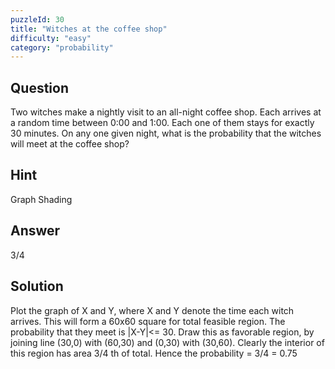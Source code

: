```yaml
---
puzzleId: 30
title: "Witches at the coffee shop"
difficulty: "easy"
category: "probability"
---
```


## Question
Two witches make a nightly visit to an all-night coffee shop. Each arrives at a random time between 0:00 and 1:00. Each one of them stays for exactly 30 minutes. On any one given night, what is the probability that the witches will meet at the coffee shop?

## Hint
Graph Shading

## Answer
3/4

## Solution
Plot the graph of X and Y, where X and Y denote the time each witch arrives. This will form a 60x60 square for total feasible region. The probability that they meet is |X-Y|<= 30. Draw this as favorable region, by joining line (30,0) with (60,30) and (0,30) with (30,60). Clearly the interior of this region has area 3/4 th of total. Hence the probability = 3/4 = 0.75
